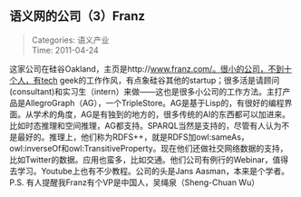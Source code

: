 语义网的公司（3）Franz
---
    
> Categories: 语义产业  
> Time: 2011-04-24
    
这家公司在硅谷Oakland，主页是http://www.franz.com/。很小的公司，不到十个人，有tech geek的工作作风，有点象硅谷其他的startup；很多活是请顾问(consultant)和实习生（intern）来做——这也是很多小公司的工作方法。主打产品是AllegroGraph（AG），一个TripleStore。AG是基于Lisp的，有很好的编程界面。从学术的角度，AG是有独到的地方的，很多传统的AI的东西都可以加进来。比如时态推理和空间推理，AG都支持。SPARQL当然是支持的，尽管有人认为不是最好的。推理上，他们称为RDFS++，就是RDFS加owl:sameAs，owl:inverseOf和owl:TransitiveProperty。现在他们还做社交网络数据的支持，比如Twitter的数据。应用也蛮多，比如交通。他们公司有例行的Webinar，值得去学习。Youtube上也有不少教程。公司的头是Jans Aasman，本来是个学者。P.S. 有人提醒我Franz有个VP是中国人，吴绳泉（Sheng-Chuan Wu）     
    